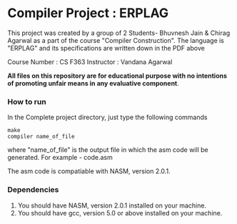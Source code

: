 <h1>Compiler Project : ERPLAG</h1>
This project was created by a group of 2 Students- Bhuvnesh Jain & Chirag Agarwal as a part of the course "Compiler Construction". The language is "ERPLAG" and its specifications are written down in the PDF above

Course Number : CS F363
Instructor : Vandana Agarwal

**All files on this repository are for educational purpose with no intentions of promoting unfair means in any evaluative component**.

<h3>How to run</h3>
In the Complete project directory, just type the following commands

	make
	compiler name_of_file

where "name_of_file" is the output file in which the asm code will be generated. For example - code.asm

The asm code is compatiable with NASM, version 2.0.1.

<h3>Dependencies</h3>
<ol>
<li>You should have NASM, version 2.0.1 installed on your machine.</li>
<li>You should have gcc, version 5.0 or above installed on your machine.</li>
</ol>